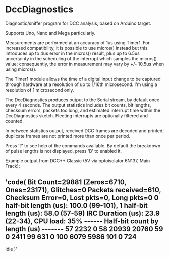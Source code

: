 # DccDiagnostics

Diagnostic/sniffer program for DCC analysis, based on Arduino target.

Supports Uno, Nano and Mega particularly.

Measurements are performed at an accuracy of 1us using Timer1.  For 
increased compatibility, it is possible to use micros() instead but
this introduces up to 4us error in the micros() result, plus up to
6.5us uncertainty in the scheduling of the interrupt which samples
the micros() value; consequently, the error in measurement may vary 
by +/- 10.5us when using micros().

The Timer1 module allows the time of a digital input change to be 
captured through hardware at a resolution of up to 1/16th microsecond.
I'm using a resolution of 1 microsecond only.

The DccDiagnostics produces output to the Serial stream, by default
once every 4 seconds.  The output statistics includes bit counts, 
bit lengths, checksum errors, packets too long, and estimated 
interrupt time within the DccDiagnostics sketch.  Fleeting interrupts
are optionally filtered and counted.

In between statistics output, received DCC frames are decoded and 
printed; duplicate frames are not printed more than once per period.

Press '?' to see help of the commands available.  By default the 
breakdown of pulse lengths is not displayed, press 'B' to enabled it.

Example output from DCC++ Classic (5V via optoisolator 6N137, Main Track):

'code(
Bit Count=29881 (Zeros=6710, Ones=23171), Glitches=0
Packets received=610, Checksum Error=0, Lost pkts=0, Long pkts=0
0 half-bit length (us): 100.0 (99-101), 1 half-bit length (us): 58.0 (57-59)
IRC Duration (us): 23.9 (22-34),  CPU load: 35%
------ Half-bit count by length (us) -------
57	   2232	    0
58	   20939	20760
59	   0	    2411
99	   631	    0
100	   6079	    5986
101	   0	    724
--------------------------------------------
Idle 
)'